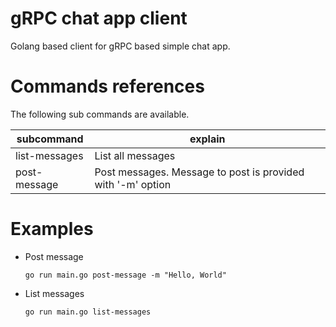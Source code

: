 # gRPC chat app client
Golang based client for gRPC based simple chat app.

# Commands references
The following sub commands are available.

| subcommand | explain |
| --- | --- |
|list-messages| List all messages |
|post-message| Post messages. Message to post is provided with '-m' option|

# Examples
- Post message  
  
  ```shell
  go run main.go post-message -m "Hello, World"
  ```

- List messages  
  
  ```shell
  go run main.go list-messages
  ```